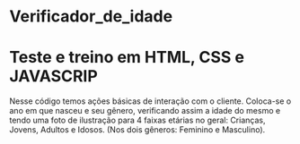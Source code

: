 # Verificador_de_idade
<h1>Teste e treino em HTML, CSS e JAVASCRIP</h1>
<p>Nesse código temos ações básicas de interação com o cliente. Coloca-se o ano em que nasceu e seu gênero, verificando assim a idade do mesmo e tendo uma foto de ilustração para 4 faixas etárias no geral: Crianças, Jovens, Adultos e Idosos. (Nos dois gêneros: Feminino e Masculino).</p>
